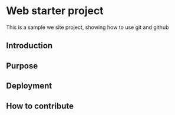 # Web starter project
This is a sample we site project, 
showing how to use git and github

## Introduction

## Purpose

## Deployment

## How to contribute

